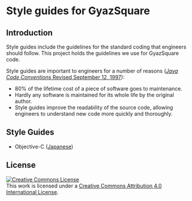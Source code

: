 # Style guides for GyazSquare

## Introduction

Style guides include the guidelines for the standard coding that engineers should follow. This project holds the guidelines we use for GyazSquare code.

Style guides are important to engineers for a number of reasons ([*Java Code Conventions* Revised September 12, 1997](http://www.oracle.com/technetwork/java/codeconventions-150003.pdf)):

* 80% of the lifetime cost of a piece of software goes to maintenance.
* Hardly any software is maintained for its whole life by the original author.
* Style guides improve the readability of the source code, allowing engineers to understand new code more quickly and thoroughly.

## Style Guides

* Objective-C ([Japanese](objective-c.ja.md))

## License

<a rel="license" href="http://creativecommons.org/licenses/by/4.0/"><img alt="Creative Commons License" style="border-width:0" src="https://i.creativecommons.org/l/by/4.0/88x31.png" /></a><br />This work is licensed under a <a rel="license" href="http://creativecommons.org/licenses/by/4.0/">Creative Commons Attribution 4.0 International License</a>.
